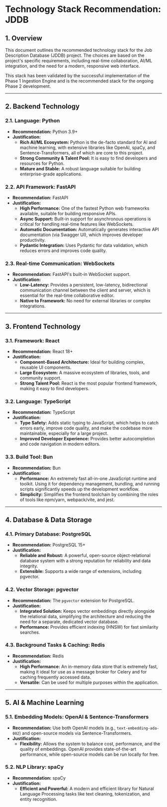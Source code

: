# Technology Stack Recommendation: JDDB

## 1. Overview

This document outlines the recommended technology stack for the Job Description Database (JDDB) project. The choices are based on the project's specific requirements, including real-time collaboration, AI/ML integration, and the need for a modern, responsive web interface.

This stack has been validated by the successful implementation of the Phase 1 Ingestion Engine and is the recommended stack for the ongoing Phase 2 development.

---

## 2. Backend Technology

### 2.1. Language: Python
- **Recommendation:** Python 3.9+
- **Justification:**
    - **Rich AI/ML Ecosystem:** Python is the de-facto standard for AI and machine learning, with extensive libraries like OpenAI, spaCy, and Sentence-Transformers, all of which are core to this project.
    - **Strong Community & Talent Pool:** It is easy to find developers and resources for Python.
    - **Mature and Stable:** A robust language suitable for building enterprise-grade applications.

### 2.2. API Framework: FastAPI
- **Recommendation:** FastAPI
- **Justification:**
    - **High Performance:** One of the fastest Python web frameworks available, suitable for building responsive APIs.
    - **Async Support:** Built-in support for asynchronous operations is critical for handling real-time features like WebSockets.
    - **Automatic Documentation:** Automatically generates interactive API documentation (via Swagger UI), which improves developer productivity.
    - **Pydantic Integration:** Uses Pydantic for data validation, which reduces errors and improves code quality.

### 2.3. Real-time Communication: WebSockets
- **Recommendation:** FastAPI's built-in WebSocket support.
- **Justification:**
    - **Low-Latency:** Provides a persistent, low-latency, bidirectional communication channel between the client and server, which is essential for the real-time collaborative editor.
    - **Native to Framework:** No need for external libraries or complex integrations.

---

## 3. Frontend Technology

### 3.1. Framework: React
- **Recommendation:** React 18+
- **Justification:**
    - **Component-Based Architecture:** Ideal for building complex, reusable UI components.
    - **Large Ecosystem:** A massive ecosystem of libraries, tools, and community support.
    - **Strong Talent Pool:** React is the most popular frontend framework, making it easy to find developers.

### 3.2. Language: TypeScript
- **Recommendation:** TypeScript
- **Justification:**
    - **Type Safety:** Adds static typing to JavaScript, which helps to catch errors early, improve code quality, and make the codebase more maintainable, especially for a large project.
    - **Improved Developer Experience:** Provides better autocompletion and code navigation in modern editors.

### 3.3. Build Tool: Bun
- **Recommendation:** Bun
- **Justification:**
    - **Performance:** An extremely fast all-in-one JavaScript runtime and toolkit. Using it for dependency management, bundling, and running scripts significantly speeds up the development workflow.
    - **Simplicity:** Simplifies the frontend toolchain by combining the roles of tools like npm/yarn, webpack/vite, and jest.

---

## 4. Database & Data Storage

### 4.1. Primary Database: PostgreSQL
- **Recommendation:** PostgreSQL 15+
- **Justification:**
    - **Reliable and Robust:** A powerful, open-source object-relational database system with a strong reputation for reliability and data integrity.
    - **Extensible:** Supports a wide range of extensions, including pgvector.

### 4.2. Vector Storage: pgvector
- **Recommendation:** The `pgvector` extension for PostgreSQL.
- **Justification:**
    - **Integrated Solution:** Keeps vector embeddings directly alongside the relational data, simplifying the architecture and reducing the need for a separate, dedicated vector database.
    - **Performance:** Provides efficient indexing (HNSW) for fast similarity searches.

### 4.3. Background Tasks & Caching: Redis
- **Recommendation:** Redis
- **Justification:**
    - **High Performance:** An in-memory data store that is extremely fast, making it ideal for use as a message broker for Celery and for caching frequently accessed data.
    - **Versatile:** Can be used for multiple purposes within the application.

---

## 5. AI & Machine Learning

### 5.1. Embedding Models: OpenAI & Sentence-Transformers
- **Recommendation:** Use both OpenAI models (e.g., `text-embedding-ada-002`) and open-source models via Sentence-Transformers.
- **Justification:**
    - **Flexibility:** Allows the system to balance cost, performance, and the quality of embeddings. OpenAI provides state-of-the-art performance, while open-source models can be run locally for free.

### 5.2. NLP Library: spaCy
- **Recommendation:** spaCy
- **Justification:**
    - **Efficient and Powerful:** A modern and efficient library for Natural Language Processing tasks like text cleaning, tokenization, and entity recognition.
